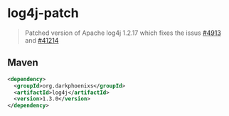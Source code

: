 # log4j-patch
> Patched version of Apache log4j 1.2.17 which fixes the issus [#4913](https://bz.apache.org/bugzilla/show_bug.cgi?id=4913) and [#41214](https://bz.apache.org/bugzilla/show_bug.cgi?id=41214)

## Maven
```xml
<dependency>
  <groupId>org.darkphoenixs</groupId>
  <artifactId>log4j</artifactId>
  <version>1.3.0</version>
</dependency>
```
